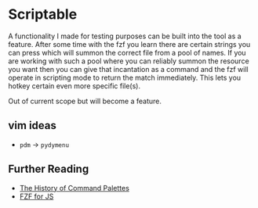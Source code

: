 # Scriptable

A functionality I made for testing purposes can be built into the tool as a 
feature. After some time with the fzf you learn there are certain strings you 
can press which will summon the correct file from a pool of names. If you are 
working with such a pool where you can reliably summon the resource you want 
then you can give that incantation as a command and the fzf will operate in 
scripting mode to return the match immediately. This lets you hotkey certain 
even more specific file(s).

Out of current scope but will become a feature.

## vim ideas

+ `pdm` -> `pydymenu`

## Further Reading

- [The History of Command Palettes][command palette]
- [FZF for JS][js]

[command palette]: <https://capiche.com/e/consumer-dev-tools-command-palette>
"The History of Command Palettes: How Typing Commands Became the Norm Again"
[js]: <https://github.com/ajitid/fzf-for-js>
"Do fuzzy matching using FZF algorithm in JavaScript"
